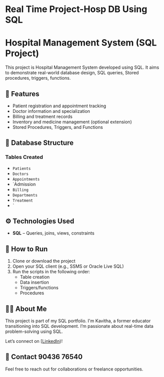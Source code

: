 # Real Time Project-Hosp DB Using SQL
# Hospital Management System (SQL Project)

This project is Hospital Management System developed using SQL. It aims to demonstrate real-world database design, SQL queries, Stored procedures, triggers, functions.

## 📌 Features

- Patient registration and appointment tracking
- Doctor information and specialization
- Billing and treatment records
- Inventory and medicine management (optional extension)
- Stored Procedures, Triggers,  and Functions
  

## 🧱 Database Structure

### Tables Created
- `Patients`
- `Doctors`
- `Appointments`
- `Admission
- `Billing`
- `Departments`
- `Treatment` 
- `

## ⚙ Technologies Used

- **SQL** – Queries, joins, views, constraints

## 🚀 How to Run

1. Clone or download the project
2. Open your SQL client (e.g., SSMS or Oracle Live SQL)
3. Run the scripts in the following order:
   - Table creation
   - Data insertion
   - Triggers/functions
   - Procedures 

## 🙋‍♀️ About Me

This project is part of my SQL portfolio. I'm Kavitha, a former educator transitioning into SQL development. I’m passionate about real-time data problem-solving using SQL.

Let’s connect on [[LinkedIn](https://www.linkedin.com/in/kavitavelu/))!

## 📩 Contact 90436 76540

Feel free to reach out for collaborations or freelance opportunities.




